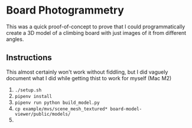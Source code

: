 # Board Photogrammetry

This was a quick proof-of-concept to prove that I could programmatically create a 
3D model of a climbing board with just images of it from different angles.

## Instructions

This almost certainly won't work without fiddling, but I did vaguely document what I did while getting
thist to work for myself (Mac M2)

1. `./setup.sh`
2. `pipenv install`
3. `pipenv run python build_model.py`
4. `cp example/mvs/scene_mesh_textured* board-model-viewer/public/models/`
5.
